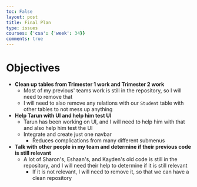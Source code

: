 ```yaml
---
toc: False
layout: post
title: Final Plan
type: issues
courses: {'csa': {'week': 34}}
comments: true
---
```


# Objectives

- **Clean up tables from Trimester 1 work and Trimester 2 work**
    - Most of my previous' teams work is still in the repository, so I will need to remove that
    - I will need to also remove any relations with our `Student` table with other tables to not mess up anything
- **Help Tarun with UI and help him test UI**
    - Tarun has been working on UI, and I will need to help him with that and also help him test the UI
    - Integrate and create just one navbar
        - Reduces complications from many different submenus
- **Talk with other people in my team and determine if their previous code is still relevant**
    - A lot of Sharon's, Eshaan's, and Kayden's old code is still in the repository, and I will need their help to determine if it is still relevant
        - If it is not relevant, I will need to remove it, so that we can have a clean repository
